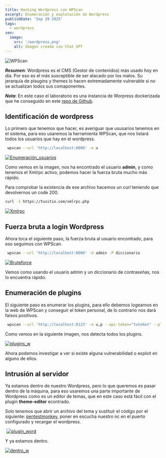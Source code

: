 ```yaml
---
title: Hacking Wordpress con WPScan
excerpt: Enumeración y explotación de Wordpress
publishDate: 'Sep 29 2025'
tags:
  - wordpress
seo:
  image:
    src: '/wordpress.png'
    alt: Imagen creada con Chat GPT
---
```


![WPScan](/wordpress_pentest.png)

***Resumen***: Wordpress es el CMS (Gestor de contenidos) más usado hoy en día. Por eso es el más susceptible de ser atacado por los malos. Su jerarquía de plsugins y themes lo hacen extremadamente vulnerable si no se actualizan todos sus comaponentes.

***Nota***: En este caso el laboratorio es una instancia de Worpress dockerizada que he conseguido en este [repo de Github](https://github.com/fsgreco/docker-wordpress).

## Identificación de wordpress
Lo primero que tenemos que hacer, es averiguar que ususarios tenemos en el sistema, para eso usaremos la herramienta WPScan, que nos listará todos los usuarios que hay en el wordpress.

```bash
 wpscan --url 'http://localhost:8000' -e u
 ````
[![Enumeración_usuarios](/usuarios_w.png)](/usuarios_w.png)

Como vemos en la imagen, nos ha encontrado el usuario **admin**, y como tenemos el Xmlrpc activo, podemos hacer la fuerza bruta mucho más rápido.

Para comprobar la existencia de ese archivo hacemos un curl teniendo que devolvernos un code 200.

```bash
curl -I https://tusitio.com/xmlrpc.php
```
[![Xmlrpc](/Xmlrpc.png)](/Xmlrpc.png)


## Fuerza bruta a login Wordpress

Ahora toca el siguiente paso, la fuerza bruta al usuario encontrado, para eso seguimos con WPScan.

```bash
 wpscan --url 'http://localhost:8000' -U admin -P diccionario
 ````

 [![Bruteforce](/Bruteforce_w.png)](/Bruteforce_w.png)

 Vemos como usando el usuario admin y un diccionario de contraseñas, nos lo encuentra rápido.

 ## Enumeración de plugins

 El siguiente paso es enumerar los plugins, para ello debemos logearnos en la web de WPScan y conseguir el token personal, de lo contrario nos dará falsos positivos.

 ```bash
  wpscan --url 'http://localhost:8123' -e u,p --api-token="tutoken" --plugins-detection aggressive -t 50
  ````

Como vemos en la siguiente imagen, nos detecta todos los plugins.

 [![plugins_w](/plugins_w.png)](/plugins_w.png)

 Ahora podemos investigar a ver si existe alguna vulnerabilidad o exploit en alguno de ellos.

 ## Intrusión al servidor

 Ya estamos dentro de nuestro Wordpress, pero lo que queremos es pasar dentro de la máquina, para eso usaremos una parte importante de Wordpress como es un editor de temas, que en este caso está fácil con el plugin **theme-editor** econtrado.

 Solo tenemos que abrir un archivo del tema y sustituir el código por el siguiente: [pentestmonkey](https://github.com/pentestmonkey/php-reverse-shell/blob/master/php-reverse-shell.php), poner en escucha nuestro nc en el puerto configurado y recargar el wordpress.

 ​​ [![plugin_word](/plugin_word.png)](/plugin_word.png)

 Y ya estamos dentro.

  [![dentro_w](/dentro_w.png)](/dentro_w.png)
















